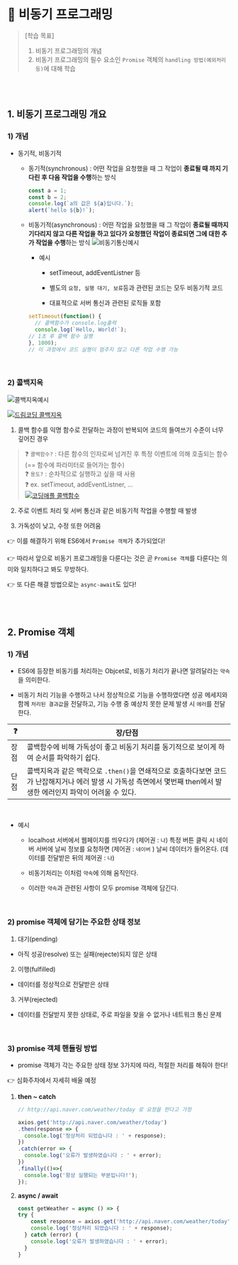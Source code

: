 # :tiger: 비동기 프로그래밍

> [학습 목표]
> 1. 비동기 프로그래밍의 개념
> 2. 비동기 프로그래밍의 필수 요소인 `Promise` 객체의 `handling 방법(예외처리 등)`에 대해 학습

<br/><br/>

## 1. 비동기 프로그래밍 개요
### 1) 개념

* 동기적, 비동기적

  * 동기적(synchronous) : 어떤 작업을 요청했을 때 그 작업이 **종료될 때 까지 기다린 후 다음 작업을 수행**하는 방식
  
    ```javascript
    const a = 1;
    const b = 2;
    console.log(`a의 값은 ${a}입니다.`);
    alert(`hello ${b}!`);
    ```
  
  * 비동기적(asynchronous) : 어떤 작업을 요청했을 때 그 작업이 **종료될 때까지 기다리지 않고 다른 작업을 하고 있다가 요청했던 작업이 종료되면 그에 대한 추가 작업을 수행**하는 방식
  ![비동기통신예시](https://bit.ly/442AnUm)

    * 예시

      * setTimeout, addEventListner 등

      * 별도의 `요청, 실행 대기, 보류`등과 관련된 코드는 모두 비동기적 코드

      * 대표적으로 서버 통신과 관련된 로직들 포함
    
    ```javascript
    setTimeout(function() {
      // 콜백함수가 console.log출력
      console.log(`Hello, World!`);
    // 1초 후 콜백 함수 실행
    }, 1000);
    // 이 과정에서 코드 실행이 멈추지 않고 다른 작업 수행 가능
    ```

<br/>

### 2) 콜백지옥
![콜백지옥예시](https://teamsparta.notion.site/image/https%3A%2F%2Fs3-us-west-2.amazonaws.com%2Fsecure.notion-static.com%2F401a4e51-f709-4af9-9ecc-09d97a239c21%2FUntitled.png?id=18118d30-df93-4343-a978-e3234545613c&table=block&spaceId=83c75a39-3aba-4ba4-a792-7aefe4b07895&width=860&userId=&cache=v2)

[![드림코딩 콜백지옥](https://i1.ytimg.com/vi/s1vpVCrT8f4/sddefault.jpg)](https://youtu.be/s1vpVCrT8f4)

1. 콜백 함수를 익명 함수로 전달하는 과정이 반복되어 코드의 들여쓰기 수준이 너무 깊어진 경우

> :question: `콜백함수?` : 다른 함수의 인자로써 넘겨진 후 특정 이벤트에 의해 호출되는 함수 (== 함수에 파라미터로 들어가는 함수) <br/>
> :question: `용도?` : 순차적으로 실행하고 싶을 때 사용 <br/>
> :question: ex. setTimeout, addEventListner, ... <br/>
> [![코딩애플 콜백함수](https://i1.ytimg.com/vi/-iZlNnTGotk/sddefault.jpg)](https://youtu.be/-iZlNnTGotk)

2. 주로 이벤트 처리 및 서버 통신과 같은 비동기적 작업을 수행할 때 발생

3. 가독성이 낮고, 수정 또한 어려움

 :point_right: 이를 해결하기 위해 ES6에서 `Promise 객체`가 추가되었다!

 :point_right: 따라서 앞으로 비동기 프로그래밍을 다룬다는 것은 곧 `Promise 객체`를 다룬다는 의미와 일치하다고 봐도 무방하다.

:point_right: 또 다른 해결 방법으로는 `async-await`도 있다!

<br/><br/>

## 2. Promise 객체
### 1) 개념
* ES6에 등장한 비동기를 처리하는 Objcet로, 비동기 처리가 끝나면 알려달라는 `약속`을 의미한다. 

* 비동기 처리 기능을 수행하고 나서 정상적으로 기능을 수행하였다면 성공 메세지와 함께 `처리된 결과값`을 전달하고, 기능 수행 중 예상치 못한 문제 발생 시 `에러`를 전달한다.

| :question: | 장/단점 |
| --- | --- |
| 장점 |  콜백함수에 비해 가독성이 좋고 비동기 처리를 동기적으로 보이게 하여 순서를 파악하기 쉽다. |
| 단점 |  콜백지옥과 같은 맥락으로 `.then()`을 연쇄적으로 호출하다보면 코드가 난잡해지거나 에러 발생 시 가독성 측면에서 몇번째 then에서 발생한 에러인지 파악이 어려울 수 있다. |

<br/>

* 예시
  * localhost 서버에서 웹페이지를 띄우다가 (제어권 : `나`) 특정 버튼 클릭 시 네이버 서버에 날씨 정보를 요청하면 (제어권 : `네이버` ) 날씨 데이터가 들어온다. (데이터를 전달받은 뒤의 제어권 : `나`)

  * 비동기처리는 이처럼 `약속`에 의해 움직인다.

  * 이러한 `약속`과 관련된 사항이 모두 promise 객체에 담긴다.

<br/>

### 2) promise 객체에 담기는 주요한 상태 정보
1. 대기(pending)
  * 아직 성공(resolve) 또는 실패(rejecte)되지 않은 상태

2. 이행(fulfilled)
  * 데이터를 정상적으로 전달받은 상태

3. 거부(rejected)
  * 데이터를 전달받지 못한 상태로, 주로 파일을 찾을 수 없거나 네트워크 통신 문제

<br/>

### 3) promise 객체 핸들링 방법
* promise 객체가 각는 주요한 상태 정보 3가지에 따라, 적절한 처리를 해줘야 한다!

:point_right: 심화주차에서 자세히 배울 예정

1. **then ~ catch**

    ```javascript
    // http://api.naver.com/weather/today 로 요청을 한다고 가정

    axios.get('http://api.naver.com/weather/today')
    .then(response => {
      console.log('정상처리 되었습니다 : ' + response);
    })
    .catch(error => {
      console.log('오류가 발생하였습니다 : ' + error);
    })
    .finally(()=>{
      console.log('항상 실행되는 부분입니다!');
    });
    ```

2. **async / await**
  
    ```javascript
    const getWeather = async () => {
    try {
        const response = axios.get('http://api.naver.com/weather/today');
        console.log('정상처리 되었습니다 : ' + response);
      } catch (error) {
        console.log('오류가 발생하였습니다 : ' + error);
      }
    }
    ```